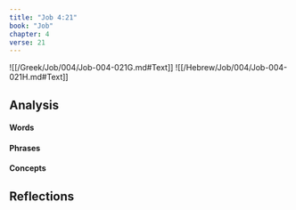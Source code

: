 ```yaml
---
title: "Job 4:21"
book: "Job"
chapter: 4
verse: 21
---
```

![[/Greek/Job/004/Job-004-021G.md#Text]]
![[/Hebrew/Job/004/Job-004-021H.md#Text]]

## Analysis

#### Words

#### Phrases

#### Concepts

## Reflections
